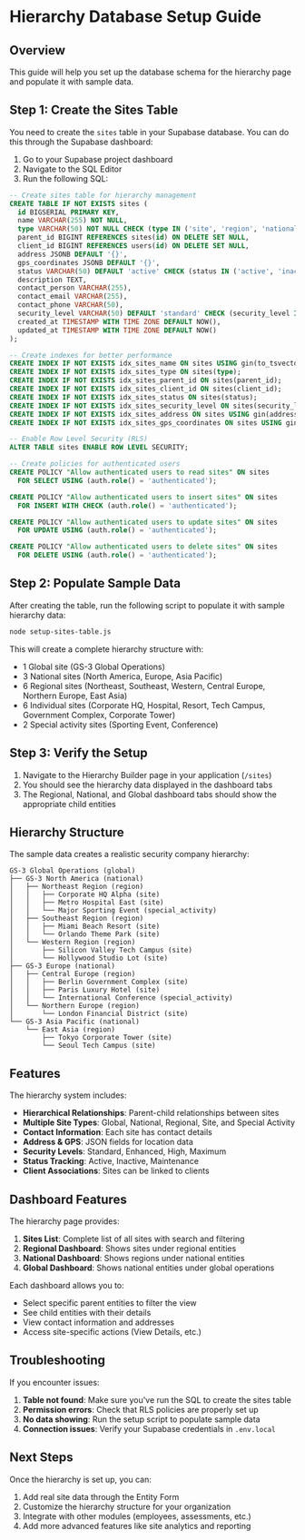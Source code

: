 # Hierarchy Database Setup Guide

## Overview
This guide will help you set up the database schema for the hierarchy page and populate it with sample data.

## Step 1: Create the Sites Table

You need to create the `sites` table in your Supabase database. You can do this through the Supabase dashboard:

1. Go to your Supabase project dashboard
2. Navigate to the SQL Editor
3. Run the following SQL:

```sql
-- Create sites table for hierarchy management
CREATE TABLE IF NOT EXISTS sites (
  id BIGSERIAL PRIMARY KEY,
  name VARCHAR(255) NOT NULL,
  type VARCHAR(50) NOT NULL CHECK (type IN ('site', 'region', 'national', 'global', 'special_activity')),
  parent_id BIGINT REFERENCES sites(id) ON DELETE SET NULL,
  client_id BIGINT REFERENCES users(id) ON DELETE SET NULL,
  address JSONB DEFAULT '{}',
  gps_coordinates JSONB DEFAULT '{}',
  status VARCHAR(50) DEFAULT 'active' CHECK (status IN ('active', 'inactive', 'maintenance')),
  description TEXT,
  contact_person VARCHAR(255),
  contact_email VARCHAR(255),
  contact_phone VARCHAR(50),
  security_level VARCHAR(50) DEFAULT 'standard' CHECK (security_level IN ('standard', 'enhanced', 'high', 'maximum')),
  created_at TIMESTAMP WITH TIME ZONE DEFAULT NOW(),
  updated_at TIMESTAMP WITH TIME ZONE DEFAULT NOW()
);

-- Create indexes for better performance
CREATE INDEX IF NOT EXISTS idx_sites_name ON sites USING gin(to_tsvector('english', name));
CREATE INDEX IF NOT EXISTS idx_sites_type ON sites(type);
CREATE INDEX IF NOT EXISTS idx_sites_parent_id ON sites(parent_id);
CREATE INDEX IF NOT EXISTS idx_sites_client_id ON sites(client_id);
CREATE INDEX IF NOT EXISTS idx_sites_status ON sites(status);
CREATE INDEX IF NOT EXISTS idx_sites_security_level ON sites(security_level);
CREATE INDEX IF NOT EXISTS idx_sites_address ON sites USING gin(address);
CREATE INDEX IF NOT EXISTS idx_sites_gps_coordinates ON sites USING gin(gps_coordinates);

-- Enable Row Level Security (RLS)
ALTER TABLE sites ENABLE ROW LEVEL SECURITY;

-- Create policies for authenticated users
CREATE POLICY "Allow authenticated users to read sites" ON sites
  FOR SELECT USING (auth.role() = 'authenticated');

CREATE POLICY "Allow authenticated users to insert sites" ON sites
  FOR INSERT WITH CHECK (auth.role() = 'authenticated');

CREATE POLICY "Allow authenticated users to update sites" ON sites
  FOR UPDATE USING (auth.role() = 'authenticated');

CREATE POLICY "Allow authenticated users to delete sites" ON sites
  FOR DELETE USING (auth.role() = 'authenticated');
```

## Step 2: Populate Sample Data

After creating the table, run the following script to populate it with sample hierarchy data:

```bash
node setup-sites-table.js
```

This will create a complete hierarchy structure with:
- 1 Global site (GS-3 Global Operations)
- 3 National sites (North America, Europe, Asia Pacific)
- 6 Regional sites (Northeast, Southeast, Western, Central Europe, Northern Europe, East Asia)
- 6 Individual sites (Corporate HQ, Hospital, Resort, Tech Campus, Government Complex, Corporate Tower)
- 2 Special activity sites (Sporting Event, Conference)

## Step 3: Verify the Setup

1. Navigate to the Hierarchy Builder page in your application (`/sites`)
2. You should see the hierarchy data displayed in the dashboard tabs
3. The Regional, National, and Global dashboard tabs should show the appropriate child entities

## Hierarchy Structure

The sample data creates a realistic security company hierarchy:

```
GS-3 Global Operations (global)
├── GS-3 North America (national)
│   ├── Northeast Region (region)
│   │   ├── Corporate HQ Alpha (site)
│   │   ├── Metro Hospital East (site)
│   │   └── Major Sporting Event (special_activity)
│   ├── Southeast Region (region)
│   │   ├── Miami Beach Resort (site)
│   │   └── Orlando Theme Park (site)
│   └── Western Region (region)
│       ├── Silicon Valley Tech Campus (site)
│       └── Hollywood Studio Lot (site)
├── GS-3 Europe (national)
│   ├── Central Europe (region)
│   │   ├── Berlin Government Complex (site)
│   │   ├── Paris Luxury Hotel (site)
│   │   └── International Conference (special_activity)
│   └── Northern Europe (region)
│       └── London Financial District (site)
└── GS-3 Asia Pacific (national)
    └── East Asia (region)
        ├── Tokyo Corporate Tower (site)
        └── Seoul Tech Campus (site)
```

## Features

The hierarchy system includes:

- **Hierarchical Relationships**: Parent-child relationships between sites
- **Multiple Site Types**: Global, National, Regional, Site, and Special Activity
- **Contact Information**: Each site has contact details
- **Address & GPS**: JSON fields for location data
- **Security Levels**: Standard, Enhanced, High, Maximum
- **Status Tracking**: Active, Inactive, Maintenance
- **Client Associations**: Sites can be linked to clients

## Dashboard Features

The hierarchy page provides:

1. **Sites List**: Complete list of all sites with search and filtering
2. **Regional Dashboard**: Shows sites under regional entities
3. **National Dashboard**: Shows regions under national entities  
4. **Global Dashboard**: Shows national entities under global operations

Each dashboard allows you to:
- Select specific parent entities to filter the view
- See child entities with their details
- View contact information and addresses
- Access site-specific actions (View Details, etc.)

## Troubleshooting

If you encounter issues:

1. **Table not found**: Make sure you've run the SQL to create the sites table
2. **Permission errors**: Check that RLS policies are properly set up
3. **No data showing**: Run the setup script to populate sample data
4. **Connection issues**: Verify your Supabase credentials in `.env.local`

## Next Steps

Once the hierarchy is set up, you can:

1. Add real site data through the Entity Form
2. Customize the hierarchy structure for your organization
3. Integrate with other modules (employees, assessments, etc.)
4. Add more advanced features like site analytics and reporting 